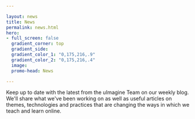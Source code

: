 ```yaml
---

layout: news
title: News
permalink: news.html
hero:
- full_screen: false
  gradient_corner: top
  gradient_side:
  gradient_color_1: "0,175,216,.9"
  gradient_color_2: "0,175,216,.4"
  image:
  promo-head: News

---
```


Keep up to date with the latest from the uImagine Team on our weekly blog. We'll share what we've been working on as well as useful articles on themes, technologies and practices that are changing the ways in which we teach and learn online.
